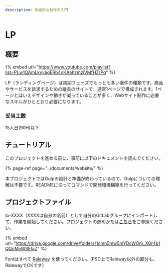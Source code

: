 ```yaml
---
description: 本格的な制作の入門
---
```


# LP

## 概要

{% embed url="https://www.youtube.com/playlist?list=PLw1QAmLkyyagERb4oKAahzmziVMfHZrPq" %}

LP（ランディングページ）は初期フェーズでもっとも多い案件の種類です。商品やサービスを訴求するための縦長のサイトで、通常1ページで構成されます。1ページとはいえデザインや動きが凝っていることが多く、Webサイト制作に必要なスキルがひととおり必要になります。

### 妥当工数

15人日\(90H\)以下

## チュートリアル

このプロジェクトを進める前に、事前に以下のドキュメントを読んでください。

{% page-ref page="../documents/website/" %}

本プロジェクトではGulpの設計と準備が終わっているので、Gulpについての理解は不要です。READMEに沿ってコマンドで開発環境構築を行ってください。

## プロジェクトファイル

lp-XXXX（XXXXは自分の名前）として自分のGitLabグループにインポートして、作業を開始してください。プロジェクトの進めかたは[こちら](flow.md)をご参照ください。

{% embed url="https://drive.google.com/drive/folders/1cmn5mw5mYDcWOn\_XGr4b1QQcMoW3EfaZ" %}

Fontはすべて [Raleway](https://fonts.google.com/specimen/Raleway) を使ってください。\(PSD上でRaleway以外の部分も、RalewayでOKです）
